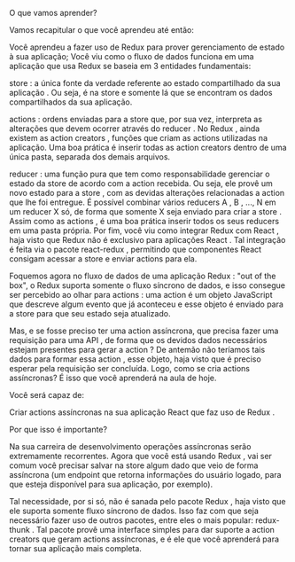 O que vamos aprender?

Vamos recapitular o que você aprendeu até então:

Você aprendeu a fazer uso de Redux para prover gerenciamento de estado à sua aplicação;
Você viu como o fluxo de dados funciona em uma aplicação que usa Redux se baseia em 3 entidades fundamentais:

store : a única fonte da verdade referente ao estado compartilhado da sua aplicação . Ou seja, é na store e somente lá que se encontram os dados compartilhados da sua aplicação.

actions : ordens enviadas para a store que, por sua vez, interpreta as alterações que devem ocorrer através do reducer . No Redux , ainda existem as action creators , funções que criam as actions utilizadas na aplicação. Uma boa prática é inserir todas as action creators dentro de uma única pasta, separada dos demais arquivos.

reducer : uma função pura que tem como responsabilidade gerenciar o estado da store de acordo com a action recebida. Ou seja, ele provê um novo estado para a store , com as devidas alterações relacionadas a action que lhe foi entregue. É possível combinar vários reducers A , B , ..., N em um reducer X só, de forma que somente X seja enviado para criar a store . Assim como as actions , é uma boa prática inserir todos os seus reducers em uma pasta própria.
Por fim, você viu como integrar Redux com React , haja visto que Redux não é exclusivo para aplicações React . Tal integração é feita via o pacote react-redux , permitindo que componentes React consigam acessar a store e enviar actions para ela.

Foquemos agora no fluxo de dados de uma aplicação Redux : "out of the box", o Redux suporta somente o fluxo síncrono de dados, e isso consegue ser percebido ao olhar para actions : uma action é um objeto JavaScript que descreve algum evento que já aconteceu e esse objeto é enviado para a store para que seu estado seja atualizado.

Mas, e se fosse preciso ter uma action assíncrona, que precisa fazer uma requisição para uma API , de forma que os devidos dados necessários estejam presentes para gerar a action ? De antemão não teríamos tais dados para formar essa action , esse objeto, haja visto que é preciso esperar pela requisição ser concluída. Logo, como se cria actions assíncronas? É isso que você aprenderá na aula de hoje.

Você será capaz de:

Criar actions assíncronas na sua aplicação React que faz uso de Redux .

Por que isso é importante?

Na sua carreira de desenvolvimento operações assíncronas serão extremamente recorrentes. Agora que você está usando Redux , vai ser comum você precisar salvar na store algum dado que veio de forma assíncrona (um endpoint que retorna informações do usuário logado, para que esteja disponível para sua aplicação, por exemplo).

Tal necessidade, por si só, não é sanada pelo pacote Redux , haja visto que ele suporta somente fluxo síncrono de dados. Isso faz com que seja necessário fazer uso de outros pacotes, entre eles o mais popular: redux-thunk . 
Tal pacote provê uma interface simples para dar suporte a action creators que geram actions assíncronas, e é ele que você aprenderá para tornar sua aplicação mais completa.
